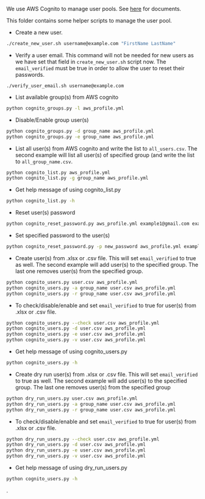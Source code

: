 We use AWS Cognito to manage user pools.
See [here](https://github.com/acl-org/acl-2020-virtual-conference/issues/53) for documents.

This folder contains some helper scripts to manage the user pool.


* Create a new user.
```bash
./create_new_user.sh username@example.com "FirstName LastName"
```

* Verify a user email. This command will not be needed for new users as we have set that field in 
`create_new_user.sh` script now. The `email_verified` must be true in order to allow the user to
reset their passwords.
```
./verify_user_email.sh username@example.com
```

* List available group(s) from AWS cognito
```bash
python cognito_groups.py -l aws_profile.yml
```

* Disable/Enable group user(s) 
```bash
python cognito_groups.py -d group_name aws_profile.yml
python cognito_groups.py -e group_name aws_profile.yml
```

* List all user(s) from AWS cognito and write the list to `all_users.csv`.  The second example will list all user(s) of specified group (and write the list to `all_group_name.csv`.
```bash
python cognito_list.py aws_profile.yml
python cognito_list.py -g group_name aws_profile.yml 
```

* Get help message of using cognito_list.py

```bash
python cognito_list.py -h
```

* Reset user(s) password
```bash
python cognito_reset_password.py aws_profile.yml example1@gmail.com example2@gmail.com ...
```

* Set specified password to the user(s)
```bash
python cognito_reset_password.py -p new_password aws_profile.yml example1@gmail.com example2@gmail.com ...
```

* Create user(s) from .xlsx or .csv file.  This will set `email_verified` to true as well.  The second example will add user(s) to the specified group.  The last one removes user(s) from the specified group.
```bash
python cognito_users.py user.csv aws_profile.yml
python cognito_users.py -a group_name user.csv aws_profile.yml
python cognito_users.py -r group_name user.csv aws_profile.yml
```

* To check/disable/enable and set `email_verified` to true for user(s) from .xlsx or .csv file.

```bash
python cognito_users.py --check user.csv aws_profile.yml
python cognito_users.py -d user.csv aws_profile.yml
python cognito_users.py -e user.csv aws_profile.yml
python cognito_users.py -v user.csv aws_profile.yml
```

* Get help message of using cognito_users.py

```bash
python cognito_users.py -h
```

* Create dry run user(s) from .xlsx or .csv file.  This will set `email_verified` to true as well.  The second example will add user(s) to the specified group.  The last one removes user(s) from the specified group
```bash
python dry_run_users.py user.csv aws_profile.yml
python dry_run_users.py -a group_name user.csv aws_profile.yml
python dry_run_users.py -r group_name user.csv aws_profile.yml
```

* To check/disable/enable and set `email_verified` to true for user(s) from .xlsx or .csv file.

```bash
python dry_run_users.py --check user.csv aws_profile.yml
python dry_run_users.py -d user.csv aws_profile.yml
python dry_run_users.py -e user.csv aws_profile.yml
python dry_run_users.py -v user.csv aws_profile.yml
```

* Get help message of using dry_run_users.py

```bash
python cognito_users.py -h
```

.
